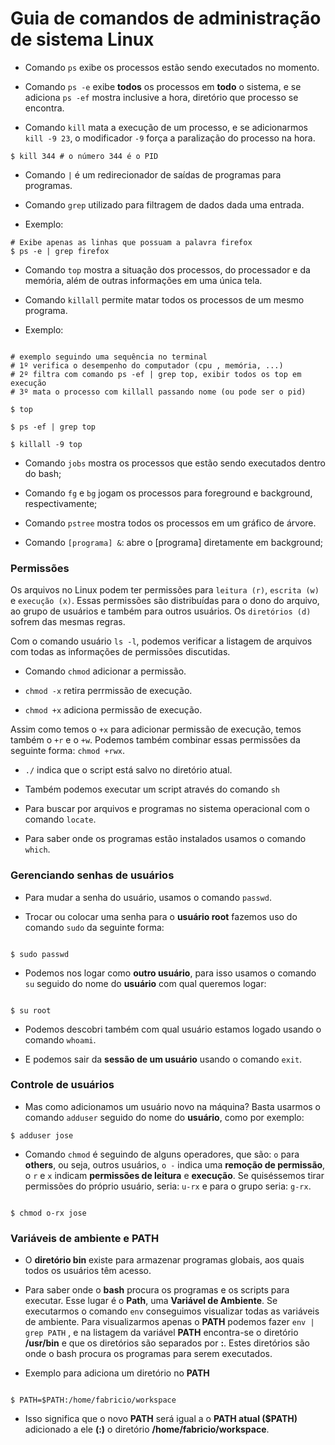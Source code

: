 # Guia de comandos de administração de sistema **Linux**

- Comando `ps` exibe os processos estão sendo executados no momento.

- Comando `ps -e` exibe **todos** os processos em **todo** o sistema, e se adiciona `ps -ef` mostra inclusive a hora, diretório que processo se encontra.

- Comando `kill` mata a execução de um processo, e se adicionarmos `kill -9 23`, o modificador `-9` força a paralização do processo na hora.

```
$ kill 344 # o número 344 é o PID

```

- Comando `|` é um redirecionador de saídas de programas para programas.

- Comando `grep` utilizado para filtragem de dados dada uma entrada.

- Exemplo:

```
# Exibe apenas as linhas que possuam a palavra firefox
$ ps -e | grep firefox

```

- Comando `top` mostra a situação dos processos, do processador e da memória, além de outras informações em uma única tela.

* Comando `killall` permite matar todos os processos de um mesmo programa.

* Exemplo:

```

# exemplo seguindo uma sequência no terminal
# 1º verifica o desempenho do computador (cpu , memória, ...)
# 2º filtra com comando ps -ef | grep top, exibir todos os top em execução
# 3º mata o processo com killall passando nome (ou pode ser o pid)

$ top

$ ps -ef | grep top

$ killall -9 top

```

- Comando `jobs` mostra os processos que estão sendo executados dentro do bash;

- Comando `fg` e `bg` jogam os processos para foreground e background, respectivamente;

- Comando `pstree` mostra todos os processos em um gráfico de árvore.

- Comando `[programa] &`: abre o [programa] diretamente em background;

### Permissões

Os arquivos no Linux podem ter permissões para `leitura (r)`, `escrita (w)` e `execução (x)`. Essas permissões são distribuídas para o dono do arquivo, ao grupo de usuários e também para outros usuários. Os `diretórios (d)` sofrem das mesmas regras.

Com o comando usuário `ls -l`, podemos verificar a listagem de arquivos com todas as informações de permissões discutidas.

- Comando `chmod` adicionar a permissão.

- `chmod -x` retira perrmissão de execução.

- `chmod +x` adiciona permissão de execução.

Assim como temos o `+x` para adicionar permissão de execução, temos também o `+r` e o `+w`. Podemos também combinar essas permissões da seguinte forma: `chmod +rwx`.

- `./` indica que o script está salvo no diretório atual.

- Também podemos executar um script através do comando `sh`

- Para buscar por arquivos e programas no sistema operacional com o comando `locate`.

- Para saber onde os programas estão instalados usamos o comando `which`.

### Gerenciando senhas de usuários

- Para mudar a senha do usuário, usamos o comando `passwd`.

- Trocar ou colocar uma senha para o **usuário root** fazemos uso do comando `sudo` da seguinte forma:

```

$ sudo passwd

```

- Podemos nos logar como **outro usuário**, para isso usamos o comando `su` seguido do nome do **usuário** com qual queremos logar:

```

$ su root

```

- Podemos descobri também com qual usuário estamos logado usando o comando `whoami`.

- E podemos sair da **sessão de um usuário** usando o comando `exit`.

### Controle de usuários

- Mas como adicionamos um usuário novo na máquina? Basta usarmos o comando `adduser` seguido do nome do **usuário**, como por exemplo:

```
$ adduser jose

```

- Comando `chmod` é seguindo de alguns operadores, que são: `o` para **others**, ou seja, outros usuários, `o -` indica uma **remoção de permissão**, o `r` e `x` indicam **permissões de leitura** e **execução**. Se quiséssemos tirar permissões do próprio usuário, seria: `u-rx` e para o grupo seria: `g-rx`.

```

$ chmod o-rx jose

```

### Variáveis de ambiente e PATH

- O **diretório bin** existe para armazenar programas globais, aos quais todos os usuários têm acesso.

- Para saber onde o **bash** procura os programas e os scripts para executar. Esse lugar é o **Path**, uma **Variável de Ambiente**. Se executarmos o comando `env` conseguimos visualizar todas as variáveis de ambiente. Para visualizarmos apenas o **PATH** podemos fazer `env | grep PATH` , e na listagem da variável **PATH** encontra-se o diretório **/usr/bin** e que os diretórios são separados por **:**. Estes diretórios são onde o bash procura os programas para serem executados.

- Exemplo para adiciona um diretório no **PATH**

```

$ PATH=$PATH:/home/fabricio/workspace

```

- Isso significa que o novo **PATH** será igual a o **PATH atual (\$PATH)** adicionado a ele **(:)** o diretório **/home/fabricio/workspace**.
